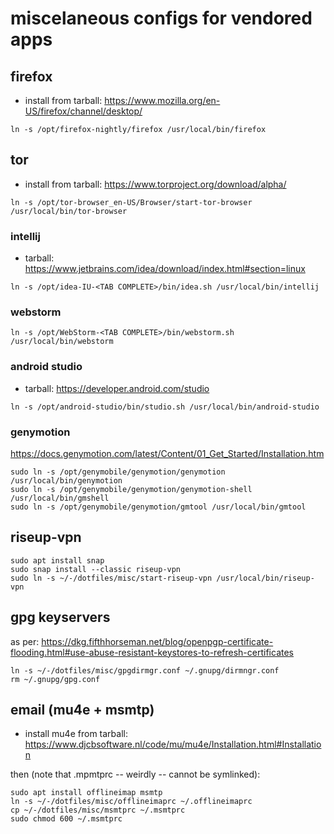 # miscelaneous configs for vendored apps

## firefox

- install from tarball: https://www.mozilla.org/en-US/firefox/channel/desktop/

```shell
ln -s /opt/firefox-nightly/firefox /usr/local/bin/firefox
```

## tor

- install from tarball: https://www.torproject.org/download/alpha/

```shell
ln -s /opt/tor-browser_en-US/Browser/start-tor-browser /usr/local/bin/tor-browser
```

### intellij

- tarball: https://www.jetbrains.com/idea/download/index.html#section=linux

```shell
ln -s /opt/idea-IU-<TAB COMPLETE>/bin/idea.sh /usr/local/bin/intellij
```

### webstorm

```shell
ln -s /opt/WebStorm-<TAB COMPLETE>/bin/webstorm.sh /usr/local/bin/webstorm
```

### android studio

- tarball: https://developer.android.com/studio

```shell
ln -s /opt/android-studio/bin/studio.sh /usr/local/bin/android-studio
```

### genymotion

https://docs.genymotion.com/latest/Content/01_Get_Started/Installation.htm

```shell
sudo ln -s /opt/genymobile/genymotion/genymotion /usr/local/bin/genymotion
sudo ln -s /opt/genymobile/genymotion/genymotion-shell /usr/local/bin/gmshell
sudo ln -s /opt/genymobile/genymotion/gmtool /usr/local/bin/gmtool
```

## riseup-vpn

```shell
sudo apt install snap
sudo snap install --classic riseup-vpn
sudo ln -s ~/-/dotfiles/misc/start-riseup-vpn /usr/local/bin/riseup-vpn
```

## gpg keyservers

as per: https://dkg.fifthhorseman.net/blog/openpgp-certificate-flooding.html#use-abuse-resistant-keystores-to-refresh-certificates

``` shell
ln -s ~/-/dotfiles/misc/gpgdirmgr.conf ~/.gnupg/dirmngr.conf
rm ~/.gnupg/gpg.conf
```

## email (mu4e + msmtp)

- install mu4e from tarball: https://www.djcbsoftware.nl/code/mu/mu4e/Installation.html#Installation

then (note that .mpmtprc -- weirdly -- cannot be symlinked):

```shell
sudo apt install offlineimap msmtp
ln -s ~/-/dotfiles/misc/offlineimaprc ~/.offlineimaprc
cp ~/-/dotfiles/misc/msmtprc ~/.msmtprc
sudo chmod 600 ~/.msmtprc
```
